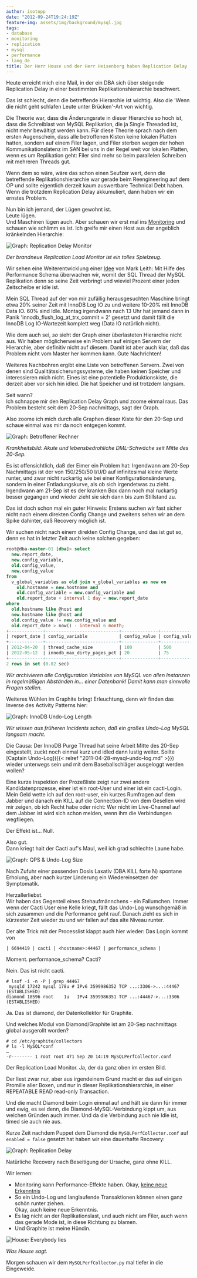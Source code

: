 ```yaml
---
author: isotopp
date: "2012-09-24T19:24:19Z"
feature-img: assets/img/background/mysql.jpg
tags:
- database
- monitoring
- replication
- mysql
- performance
- lang_de
title: Der Herr House und der Herr Heisenberg haben Replication Delay
---
```


Heute erreicht mich eine Mail,
in der ein DBA sich über steigende Replication Delay in einer bestimmten Replikationshierarchie beschwert.

Das ist schlecht, denn die betreffende Hierarchie ist wichtig. 
Also die 'Wenn die nicht geht schlafen Leute unter Brücken'-Art von wichtig.

Die Theorie war, dass die Änderungsrate in dieser Hierarchie so hoch ist, 
dass die Schreiblast von MySQL Replikation, die ja Single Threaded ist, nicht mehr bewältigt werden kann.
Für diese Theorie sprach nach dem ersten Augenschein, 
dass alle betroffenen Kisten keine lokalen Platten hatten, sondern auf einem Filer lagen,
und Filer sterben wegen der hohen Kommunikationslatenz im SAN bei uns in der Regel weit vor lokalen Platten,
wenn es um Replikation geht: 
Filer sind mehr so beim parallelen Schreiben mit mehreren Threads gut.

Wenn dem so wäre, wäre das schon einen Seufzer wert, 
denn die betreffende Replikationshierarchie war gerade beim Reengineering auf dem OP 
und sollte eigentlich derzeit kaum auswertbare Technical Debt haben.  
Wenn die trotzdem Replication Delay akkumuliert, dann haben wir ein ernstes Problem.

Nun bin ich jemand, der Lügen gewohnt ist.  
Leute lügen.  
Und Maschinen lügen auch.
Aber schauen wir erst mal ins 
[Monitoring](http://graphite.wikidot.com/)
und schauen wie schlimm es ist.
Ich greife mir einen Host aus der angeblich kränkelnden Hierarchie:

![Graph: Replication Delay Monitor](/uploads/replication-delay1.png)

*Der brandneue Replication Load Monitor ist ein tolles Spielzeug.*

Wir sehen eine Weiterentwicklung einer 
[Idee](http://www.markleith.co.uk/2012/07/24/a-mysql-replication-load-average-with-performance-schema/)
von Mark Leith: 
Mit Hilfe des Performance Schema überwachen wir,
womit der SQL Thread der MySQL Replikation denn so seine Zeit verbringt 
und wieviel Prozent einer jeden Zeitscheibe er idle ist.

Mein SQL Thread auf der von mir zufällig herausgesuchten Maschine bringt etwa 20% seiner Zeit mit InnoDB Log IO zu
und weitere 10-20% mit InnoDB Data IO.
60% sind Idle.
Montag irgendwann nach 13 Uhr hat jemand dann in Panik 'innodb_flush_log_at_trx_commit = 2' gesetzt
und damit fällt die InnoDB Log IO-Wartezeit komplett weg (Data IO natürlich nicht).

Wie dem auch sei, _so_ sieht der Graph einer überlasteten Hierarchie nicht aus.
Wir haben möglicherweise ein Problem auf einigen Servern der Hierarchie, 
aber definitiv nicht auf diesem.
Damit ist aber auch klar, daß das Problem nicht vom Master her kommen kann.
Gute Nachrichten!

Weiteres Nachbohren ergibt eine Liste von betroffenen Servern.
Zwei von denen sind Qualitätssicherungssysteme, die haben keinen Speicher und interessieren mich nicht.
Eines ist eine potentielle Produktionskiste, die derzeit aber vor sich hin idled.
Die hat Speicher und ist trotzdem langsam.

Seit wann?  
Ich schnappe mir den Replication Delay Graph und zoome einmal raus.
Das Problem besteht seit dem 20-Sep nachmittags, sagt der Graph.

Also zoome ich mich durch alle Graphen dieser Kiste für den 20-Sep und schaue einmal was mir da noch entgegen kommt.

![Graph: Betroffener Rechner](/uploads/replication-delay2.png)

*Krankheitsbild: Akute und lebensbedrohliche DML-Schwäche seit Mitte des 20-Sep.*

Es ist offensichtlich, daß der Eimer ein Problem hat:
Irgendwann am 20-Sep Nachmittags ist der von 150/250/50 I/U/D auf infinitesimal kleine Werte runter,
und zwar nicht ruckartig wie bei einer Konfigurationsänderung, sondern in einer Entladungskurve, 
als ob sich irgendetwas zu zieht. 
Irgendwann am 21-Sep ist es der kranken Box dann noch mal ruckartig besser gegangen 
und wieder zieht sie sich dann bis zum Stillstand zu.

Das ist doch schon mal ein guter Hinweis: 
Erstens suchen wir fast sicher nicht nach einem direkten Config Change 
und zweitens sehen wir an dem Spike dahinter, daß Recovery möglich ist.

Wir suchen nicht nach einem direkten Config Change, und das ist gut so, 
denn es hat in letzter Zeit auch keine solchen gegeben:

```sql
root@dba-master-01 [dba]> select 
  new.report_date, 
  new.config_variable, 
  old.config_value, 
  new.config_value 
from 
  v_global_variables as old join v_global_variables as new on 
    old.hostname = new.hostname and 
    old.config_variable = new.config_variable and 
    old.report_date + interval 1 day = new.report_date
where 
  old.hostname like @host and 
  new.hostname like @host and 
  old.config_value != new.config_value and 
  old.report_date > now() - interval 6 month;
+-------------+----------------------------+--------------+--------------+
| report_date | config_variable            | config_value | config_value |
+-------------+----------------------------+--------------+--------------+
| 2012-04-20  | thread_cache_size          | 100          | 500          |
| 2012-05-12  | innodb_max_dirty_pages_pct | 20           | 75           |
+-------------+----------------------------+--------------+--------------+
2 rows in set (0.82 sec)
```

*Wir archivieren alle Configuration Variables von MySQL von allen Instanzen in regelmäßigen Abständen in… 
einer Datenbank!
Damit kann man sinnvolle Fragen stellen.* 

Weiteres Wühlen im Graphite bringt Erleuchtung, denn wir finden das Inverse des Activity Patterns hier:

![Graph: InnoDB Undo-Log Length](/uploads/replication-delay3.png)

*Wir wissen aus früheren Incidents schon, daß ein großes Undo-Log MySQL langsam macht.*

Die Causa:
Der InnoDB Purge Thread hat seine Arbeit Mitte des 20-Sep eingestellt, 
zuckt noch einmal kurz und idled dann lustig weiter.
Sollte 
[Captain Undo-Log]({{< relref "2011-04-28-mysql-undo-log.md" >}})
wieder unterwegs sein und mit dem Baseballschläger ausgeloggt werden wollen?

Eine kurze Inspektion der Prozeßliste zeigt nur zwei andere Kandidatenprozesse, 
einer ist ein root-User und einer ist ein cacti-Login.
Mein Geld wette ich auf den root-user, 
ein kurzes Rumfragen auf dem Jabber und danach ein KILL auf die Connection-ID von dem Gesellen wird mir zeigen,
ob ich Recht habe oder nicht:
Wer nicht im Live-Channel auf dem Jabber ist wird sich schon melden, wenn ihm die Verbindungen wegfliegen.

Der Effekt ist…  Null.

Also gut.  
Dann kriegt halt der Cacti auf's Maul, weil ich grad schlechte Laune habe.

![Graph: QPS & Undo-Log Size](/uploads/replication-delay4.png)

Nach Zufuhr einer passenden Dosis Laxativ (DBA KILL forte N) spontane Erholung, 
aber nach kurzer Linderung ein Wiedereinsetzen der Symptomatik.

Herzallerliebst.  
Wir haben das Gegenteil eines Stehaufmännchens - ein Fallumchen.
Immer wenn der Cacti User eine Kelle kriegt, fällt das Undo-Log wunschgemäß in sich zusammen 
und die Performance geht rauf.
Danach zieht es sich in kürzester Zeit wieder zu und wir fallen auf das alte Niveau runter.

Der alte Trick mit der Processlist klappt auch hier wieder: 
Das Login kommt von

```console 
| 6694419 | cacti | <hostname>:44467 | performance_schema | 
```

Moment.
performance_schema?
Cacti?

Nein.
Das ist nicht cacti.

```console
# lsof -i -n -P | grep 44467
 mysqld 17242 mysql 178u # IPv6 3599986352 TCP ...:3306->...:44467 (ESTABLISHED)
diamond 18596 root    1u   IPv4 3599986351 TCP ...:44467->...:3306 (ESTABLISHED) 
```

Ja.  Das ist diamond, der Datenkollektor für Graphite.

Und welches Modul von Diamond/Graphite ist am 20-Sep nachmittags global ausgerollt worden?

```console 
# cd /etc/graphite/collectors
# ls -l MySQL*conf
…
-r-------- 1 root root 471 Sep 20 14:19 MySQLPerfCollector.conf 
```

Der Replication Load Monitor.
Ja, der da ganz oben im ersten Bild.

Der liest zwar nur, aber aus irgendeinem Grund macht er das auf einigen Promille aller Boxen,
und nur in dieser Replikationshierarchie,
in einer REPEATABLE READ read-only Transaction.

Und die macht Diamond beim Login einmal auf und hält sie dann für immer und ewig,
es sei denn, die Diamond-MySQL-Verbindung kippt um,
aus welchen Gründen auch immer.
Und da die Verbindung auch nie Idle ist, timed sie auch nie aus.

Kurze Zeit nachdem Puppet dem Diamond die `MySQLPerfCollector.conf` auf `enabled = false` gesetzt hat
haben wir eine dauerhafte Recovery:

![Graph: Replication Delay](/uploads/replication-delay5.png)

Natürliche Recovery nach Beseitigung der Ursache, ganz ohne KILL.

Wir lernen:

- Monitoring kann Performance-Effekte haben.  Okay, 
  [keine neue Erkenntnis](http://blog.wl0.org/2012/09/checking-procnuma_maps-can-be-dangerous-for-mysql-client-connections/)
- So ein Undo-Log und langlaufende Transaktionen können einen ganz schön runter ziehen.  
  Okay, auch keine neue Erkenntnis.
- Es lag nicht an der Replikationslast, und auch nicht am Filer, auch wenn das gerade Mode ist, 
  in diese Richtung zu blamen.
- Und Graphite ist meine Hündin.

![House: Everybody lies](/uploads/replication-delay6.jpg)

*Was House sagt.*


Morgen schauen wir dem `MySQLPerfCollector.py` mal tiefer in die Eingeweide.
